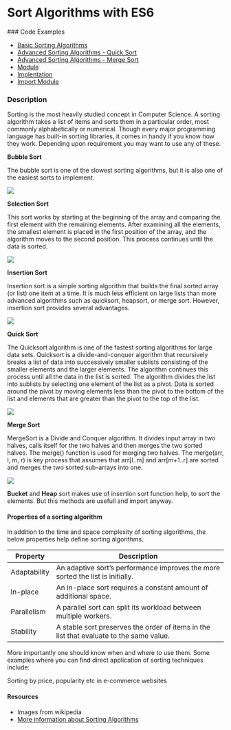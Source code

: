 # Sort Algorithms with ES6

### Code Examples
- [Basic Sorting Algorithms](./basic-sort.js)
- [Advanced Sorting Algorithms - Quick Sort](./quick-sort.module.js)
- [Advanced Sorting Algorithms - Merge Sort](./merge-sort.module.js)
- [Module](./sort-module.js)
- [Implentation](./implementation.js)
- [Import Module](./index.js)

### Description

Sorting is the most heavily studied concept in Computer Science. A sorting algorithm takes a list of items and sorts them in a particular order, most commonly alphabetically or numerical. Though every major programming language has built-in sorting libraries, it comes in handy if you know how they work. Depending upon requirement you may want to use any of these.

**Bubble Sort**

The bubble sort is one of the slowest sorting algorithms, but it is also one of the easiest sorts to implement.

![](https://upload.wikimedia.org/wikipedia/commons/c/c8/Bubble-sort-example-300px.gif)

**Selection Sort**

This sort works by starting at the beginning of the array and comparing the first element with the remaining elements. After examining all the elements, the smallest element is placed in the first position of the array, and the algorithm moves to the second position. This process continues until the data is sorted.

![](https://upload.wikimedia.org/wikipedia/commons/9/94/Selection-Sort-Animation.gif)

**Insertion Sort**

Insertion sort is a simple sorting algorithm that builds the final sorted array (or list) one item at a time. It is much less efficient on large lists than more advanced algorithms such as quicksort, heapsort, or merge sort. However, insertion sort provides several advantages.

![](https://upload.wikimedia.org/wikipedia/commons/0/0f/Insertion-sort-example-300px.gif)

**Quick Sort**

The Quicksort algorithm is one of the fastest sorting algorithms for large data sets. Quicksort is a divide-and-conquer algorithm that recursively breaks a list of data into successively smaller sublists consisting of the smaller elements and the larger elements. The algorithm continues this process until all the data in the list is sorted. The algorithm divides the list into sublists by selecting one element of the list as a pivot. Data is sorted around the pivot by moving elements less than the pivot to the bottom of the list and elements that are greater than the pivot to the top of the list.

![](https://upload.wikimedia.org/wikipedia/commons/6/6a/Sorting_quicksort_anim.gif)

**Merge Sort**

MergeSort is a Divide and Conquer algorithm. It divides input array in two halves, calls itself for the two halves and then merges the two sorted halves. The merge() function is used for merging two halves. The merge(arr, l, m, r) is key process that assumes that arr[l..m] and arr[m+1..r] are sorted and merges the two sorted sub-arrays into one.

![](https://upload.wikimedia.org/wikipedia/commons/c/cc/Merge-sort-example-300px.gif)

**Bucket** and **Heap** sort makes use of insertion sort function help, to sort the elements. But this methods are usefull and import anyway.


#### Properties of a sorting algorithm

In addition to the time and space complexity of sorting algorithms, the below properties help define sorting algorithms.

|Property |	Description |
| --- | --- |
|Adaptability |	An adaptive sort’s performance improves the more sorted the list is initially.
|In-place |	An in-place sort requires a constant amount of additional space.
|Parallelism |	A parallel sort can split its workload between multiple workers.
|Stability |	A stable sort preserves the order of items in the list that evaluate to the same value.

More importantly one should know when and where to use them. Some examples where you can find direct application of sorting techniques include:

Sorting by price, popularity etc in e-commerce websites

#### Resources

- Images from wikipedia
- [More information about Sorting Algorithms](http://www.growingwiththeweb.com/2014/06/sorting-algorithms.html)
